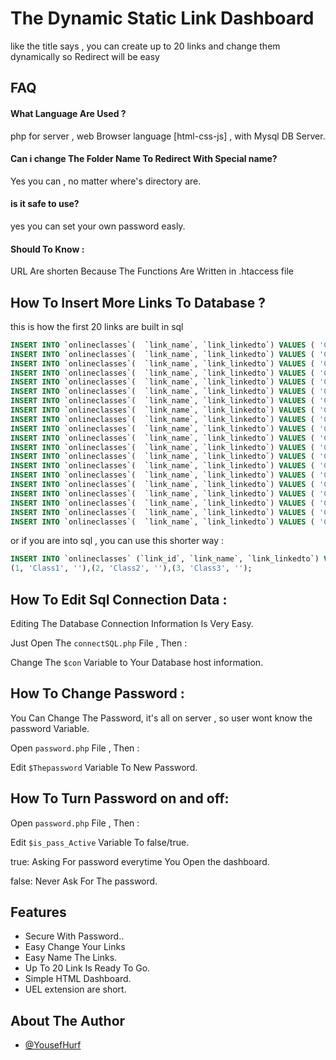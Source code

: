 
# The Dynamic Static Link Dashboard

like the title says , you can create up to 20 links and change them dynamically so Redirect will be easy



## FAQ

#### What Language Are Used ?

php for server , web Browser language [html-css-js] , with Mysql DB Server.

#### Can i change The Folder Name To Redirect With Special name?

Yes you can , no matter where's directory are.

#### is it safe to use?

yes you can set your own password easly.

#### Should To Know :
URL Are shorten Because The Functions Are Written in .htaccess file

## How To Insert More Links To Database ?
this is how the first 20 links are built in sql
```sql
INSERT INTO `onlineclasses`(  `link_name`, `link_linkedto`) VALUES ( 'Class1','');
INSERT INTO `onlineclasses`(  `link_name`, `link_linkedto`) VALUES ( 'Class2','');
INSERT INTO `onlineclasses`(  `link_name`, `link_linkedto`) VALUES ( 'Class3','');
INSERT INTO `onlineclasses`(  `link_name`, `link_linkedto`) VALUES ( 'Class4','');
INSERT INTO `onlineclasses`(  `link_name`, `link_linkedto`) VALUES ( 'Class5','');
INSERT INTO `onlineclasses`(  `link_name`, `link_linkedto`) VALUES ( 'Class6','');
INSERT INTO `onlineclasses`(  `link_name`, `link_linkedto`) VALUES ( 'Class7','');
INSERT INTO `onlineclasses`(  `link_name`, `link_linkedto`) VALUES ( 'Class8','');
INSERT INTO `onlineclasses`(  `link_name`, `link_linkedto`) VALUES ( 'Class9','');
INSERT INTO `onlineclasses`(  `link_name`, `link_linkedto`) VALUES ( 'Class10','');
INSERT INTO `onlineclasses`(  `link_name`, `link_linkedto`) VALUES ( 'Class11','');
INSERT INTO `onlineclasses`(  `link_name`, `link_linkedto`) VALUES ( 'Class12','');
INSERT INTO `onlineclasses`(  `link_name`, `link_linkedto`) VALUES ( 'Class13','');
INSERT INTO `onlineclasses`(  `link_name`, `link_linkedto`) VALUES ( 'Class14','');
INSERT INTO `onlineclasses`(  `link_name`, `link_linkedto`) VALUES ( 'Class15','');
INSERT INTO `onlineclasses`(  `link_name`, `link_linkedto`) VALUES ( 'Class16','');
INSERT INTO `onlineclasses`(  `link_name`, `link_linkedto`) VALUES ( 'Class17','');
INSERT INTO `onlineclasses`(  `link_name`, `link_linkedto`) VALUES ( 'Class18','');
INSERT INTO `onlineclasses`(  `link_name`, `link_linkedto`) VALUES ( 'Class19','');
INSERT INTO `onlineclasses`(  `link_name`, `link_linkedto`) VALUES ( 'Class20','');
```
or if you are into sql , you can use this shorter way :
```sql
INSERT INTO `onlineclasses` (`link_id`, `link_name`, `link_linkedto`) VALUES
(1, 'Class1', ''),(2, 'Class2', ''),(3, 'Class3', '');

```

## How To Edit Sql Connection Data :

Editing The Database Connection Information Is Very Easy.

Just Open The `connectSQL.php` File , Then :

Change The `$con` Variable to Your Database host information.


## How To Change Password :

You Can Change The Password, it's all on server , so user wont know the password Variable.

Open `password.php` File , Then :

Edit `$Thepassword` Variable To New Password.


## How To Turn Password on and off:

Open `password.php` File , Then :

Edit `$is_pass_Active` Variable To false/true.

true: Asking For password everytime You Open the dashboard.

false: Never Ask For The password.


## Features
- Secure With Password..
- Easy Change Your Links
- Easy Name The Links.
- Up To 20 Link Is Ready To Go.
- Simple HTML Dashboard.
- UEL extension are short.

## About The Author

- [@YousefHurf](https://fb.com/yousef.my10)

